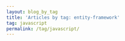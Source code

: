 ```yaml
---
layout: blog_by_tag
title: 'Articles by tag: entity-framework'
tag: javascript
permalink: /tag/javascript/
---
```

